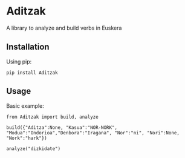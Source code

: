 # Aditzak

A library to analyze and build verbs in Euskera

## Installation

Using pip:

    pip install Aditzak

## Usage

Basic example:

    
    from Aditzak import build, analyze

    build({"Aditza":None, "Kasua":"NOR-NORK", "Modua":"Ondorioa","Denbora":"Iragana", "Nor":"ni", "Nori":None, "Nork":"hark"})
    
    analyze("dizkidate")
